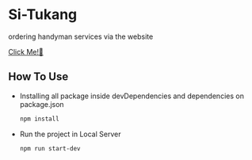 # Si-Tukang
ordering handyman services via the website

[Click Me!👋]()

## How To Use
* Installing all package inside devDependencies and dependencies on package.json

   ```sh
   npm install
   ```
* Run the project in Local Server

   ```sh
   npm run start-dev
   ```
